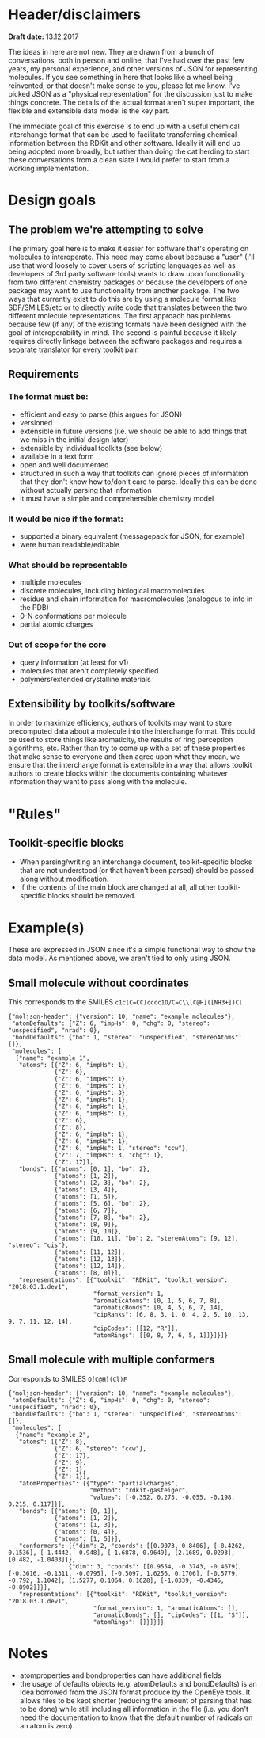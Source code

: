 # Header/disclaimers
**Draft date:** 13.12.2017

The ideas in here are not new. They are drawn from a bunch of conversations, both in person and online, that I've had over the past few years, my personal experience, and other versions of JSON for representing molecules. If you see something in here that looks like a wheel being reinvented, or that doesn't make sense to you, please let me know. I've picked JSON as a "physical representation" for the discussion just to make things concrete. The details of the actual format aren't super important, the flexible and extensible data model is the key part.

The immediate goal of this exercise is to end up with a useful chemical interchange format that can be used to facilitate transferring chemical information between the RDKit and other software. Ideally it will end up being adopted more broadly, but rather than doing the cat herding to start these conversations from a clean slate I would prefer to start from a working implementation.

# Design goals

## The problem we're attempting to solve

The primary goal here is to make it easier for software that's operating on molecules to interoperate. This need may come about because a "user" (I'll use that word loosely to cover users of scripting languages as well as developers of 3rd party software tools) wants to draw upon functionality from two different chemistry packages or because the developers of one package may want to use functionality from another package. The two ways that currently exist to do this are by using a molecule format like SDF/SMILES/etc or to directly write code that translates between the two different molecule representations. The first approach has problems because few (if any) of the existing formats have been designed with the goal of interoperability in mind. The second is painful because it likely requires directly linkage between the software packages and requires a separate translator for every toolkit pair.

## Requirements

### The format must be:
- efficient and easy to parse (this argues for JSON)
- versioned
- extensible in future versions (i.e. we should be able to add things that we miss in the initial design later)
- extensible by individual toolkits (see below)
- available in a text form
- open and well documented
- structured in such a way that toolkits can ignore pieces of information that they don't know how to/don't care to parse. Ideally this can be done without actually parsing that information
- it must have a simple and comprehensible chemistry model

### It would be nice if the format:
- supported a binary equivalent (messagepack for JSON, for example)
- were human readable/editable

### What should be representable
- multiple molecules
- discrete molecules, including biological macromolecules
- residue and chain information for macromolecules (analogous to info in the PDB)
- 0-N conformations per molecule
- partial atomic charges

### Out of scope for the core
- query information (at least for v1)
- molecules that aren't completely specified
- polymers/extended crystalline materials

## Extensibility by toolkits/software
In order to maximize efficiency, authors of toolkits may want to store precomputed data about a molecule into the interchange format. This could be used to store things like aromaticity, the results of ring perception algorithms, etc. Rather than try to come up with a set of these properties that make sense to everyone and then agree upon what they mean, we ensure that the interchange format is extensible in a way that allows toolkit authors to create blocks within the documents containing whatever information they want to pass along with the molecule.

# "Rules"
## Toolkit-specific blocks
- When parsing/writing an interchange document, toolkit-specific blocks that are not understood (or that haven't been parsed) should be passed along without modification.
- If the contents of the main block are changed at all, all other toolkit-specific blocks should be removed.

# Example(s)
These are expressed in JSON since it's a simple functional way to show the data model. As mentioned above, we aren't tied to only using JSON.

## Small molecule without coordinates
This corresponds to the SMILES `c1c(C=CC)cccc1O/C=C\\[C@H]([NH3+])Cl`
```
{"moljson-header": {"version": 10, "name": "example molecules"},
 "atomDefaults": {"Z": 6, "impHs": 0, "chg": 0, "stereo": "unspecified", "nrad": 0},
 "bondDefaults": {"bo": 1, "stereo": "unspecified", "stereoAtoms": []},
 "molecules": [
  {"name": "example 1",
   "atoms": [{"Z": 6, "impHs": 1},
             {"Z": 6},
             {"Z": 6, "impHs": 1},
             {"Z": 6, "impHs": 1},
             {"Z": 6, "impHs": 3},
             {"Z": 6, "impHs": 1},
             {"Z": 6, "impHs": 1},
             {"Z": 6, "impHs": 1},
             {"Z": 6},
             {"Z": 8},
             {"Z": 6, "impHs": 1},
             {"Z": 6, "impHs": 1},
             {"Z": 6, "impHs": 1, "stereo": "ccw"},
             {"Z": 7, "impHs": 3, "chg": 1},
             {"Z": 17}],
   "bonds": [{"atoms": [0, 1], "bo": 2},
             {"atoms": [1, 2]},
             {"atoms": [2, 3], "bo": 2},
             {"atoms": [3, 4]},
             {"atoms": [1, 5]},
             {"atoms": [5, 6], "bo": 2},
             {"atoms": [6, 7]},
             {"atoms": [7, 8], "bo": 2},
             {"atoms": [8, 9]},
             {"atoms": [9, 10]},
             {"atoms": [10, 11], "bo": 2, "stereoAtoms": [9, 12], "stereo": "cis"},
             {"atoms": [11, 12]},
             {"atoms": [12, 13]},
             {"atoms": [12, 14]},
             {"atoms": [8, 0]}],
   "representations": [{"toolkit": "RDKit", "toolkit_version": "2018.03.1.dev1",
                        "format_version": 1,
                        "aromaticAtoms": [0, 1, 5, 6, 7, 8],
                        "aromaticBonds": [0, 4, 5, 6, 7, 14],
                        "cipRanks": [6, 8, 3, 1, 0, 4, 2, 5, 10, 13, 9, 7, 11, 12, 14],
                        "cipCodes": [[12, "R"]],
                        "atomRings": [[0, 8, 7, 6, 5, 1]]}]}]}
```

## Small molecule with multiple conformers

Corresponds to SMILES `O[C@H](Cl)F`
```
{"moljson-header": {"version": 10, "name": "example molecules"},
 "atomDefaults": {"Z": 6, "impHs": 0, "chg": 0, "stereo": "unspecified", "nrad": 0},
 "bondDefaults": {"bo": 1, "stereo": "unspecified", "stereoAtoms": []},
 "molecules": [
  {"name": "example 2",
   "atoms": [{"Z": 8},
             {"Z": 6, "stereo": "ccw"},
             {"Z": 17},
             {"Z": 9},
             {"Z": 1},
             {"Z": 1}],
   "atomProperties": [{"type": "partialcharges",
                       "method": "rdkit-gasteiger",
                       "values": [-0.352, 0.273, -0.055, -0.198, 0.215, 0.117]}],   
   "bonds": [{"atoms": [0, 1]},
             {"atoms": [1, 2]},
             {"atoms": [1, 3]},
             {"atoms": [0, 4]},
             {"atoms": [1, 5]}],
   "conformers": [{"dim": 2, "coords": [[0.9073, 0.8406], [-0.4262, 0.1536], [-1.4442, -0.948], [-1.6878, 0.9649], [2.1689, 0.0293], [0.482, -1.0403]]},
                 {"dim": 3, "coords": [[0.9554, -0.3743, -0.4679], [-0.3616, -0.1311, -0.0795], [-0.5097, 1.6256, 0.1706], [-0.5779, -0.792, 1.1042], [1.5277, 0.1064, 0.1628], [-1.0339, -0.4346, -0.8902]]}],
   "representations": [{"toolkit": "RDKit", "toolkit_version": "2018.03.1.dev1",
                        "format_version": 1, "aromaticAtoms": [],
                        "aromaticBonds": [], "cipCodes": [[1, "S"]],
                        "atomRings": []}]}]}
```


# Notes
- atomproperties and bondproperties can have additional fields
- the usage of defaults objects (e.g. atomDefaults and bondDefaults) is an idea borrowed from the JSON format produce by the OpenEye tools. It allows files to be kept shorter (reducing the amount of parsing that has to be done) while still including all information in the file (i.e. you don't need the documentation to know that the default number of radicals on an atom is zero).
